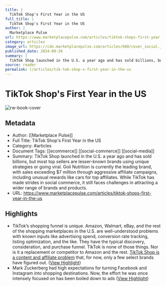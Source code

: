 ```yaml
---
title: |
  TikTok Shop's First Year in the US
full_title: |
  TikTok Shop's First Year in the US
author: |
  Marketplace Pulse
url: https://www.marketplacepulse.com/articles/tiktok-shops-first-year-in-the-us
category: articles
image_url: https://cdn.marketplacepulse.com/articles/680/cover_social.jpg
published_date: 2024-09-26
summary: |
  TikTok Shop launched in the U.S. a year ago and has sold billions, but most top sellers are lesser-known brands using unique strategies or going viral. Goli Nutrition is currently the leading brand, with sales exceeding $7 million through aggressive affiliate campaigns, including unusual rewards like cars for top affiliates. While TikTok has made strides in social commerce, it still faces challenges in attracting a wider range of brands and products.
source: reader
permalink: l/articles/tik-tok-shop-s-first-year-in-the-us
---
```

# TikTok Shop's First Year in the US

![rw-book-cover](https://cdn.marketplacepulse.com/articles/680/cover_social.jpg)

## Metadata
- Author: [[Marketplace Pulse]]
- Full Title: TikTok Shop's First Year in the US
- Category: #articles
- Document Tags: [[ecommerce]] [[social-commerce]] [[social-media]] 
- Summary: TikTok Shop launched in the U.S. a year ago and has sold billions, but most top sellers are lesser-known brands using unique strategies or going viral. Goli Nutrition is currently the leading brand, with sales exceeding $7 million through aggressive affiliate campaigns, including unusual rewards like cars for top affiliates. While TikTok has made strides in social commerce, it still faces challenges in attracting a wider range of brands and products.
- URL: https://www.marketplacepulse.com/articles/tiktok-shops-first-year-in-the-us

## Highlights
- TikTok’s shopping funnel is unique. Amazon, Walmart, eBay, and the rest of the shopping marketplaces in the U.S. are well-understood problems with known inputs like advertising spend, conversion rate tracking, listing optimization, and the like. They have the typical discovery, consideration, and purchase funnel. TikTok is none of those things. Nor is it a replacement or competitor to Amazon and the rest. [TikTok Shop is a content and affiliate problem](https://www.marketplacepulse.com/articles/tiktok-shop-is-a-content-first-shopping) that, for now, only a few select brands have figured out. ([View Highlight](https://read.readwise.io/read/01jd22mw94dzeemfv19dd2st6v))
- Mark Zuckerberg had high expectations for turning Facebook and Instagram into shopping destinations. Now, the effort he was once intensely focused on has been boiled down to ads ([View Highlight](https://read.readwise.io/read/01jd22pfxz0rhrgpq26v19srxs))


